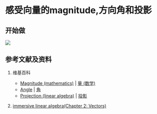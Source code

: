 # 感受向量的magnitude,方向角和投影

## 开始做

![](/images/线性代数/向量/感受向量的magnitude,方向角和投影/1a1.jpg)

## 参考文献及资料

1. 维基百科
	- [Magnitude (mathematics)](hhttps://en.wikipedia.org/wiki/Magnitude_(mathematics)) | [量 (数学)](https://zh.wikipedia.org/wiki/%E9%87%8F_(%E6%95%B0%E5%AD%A6)) 
	- [Angle](https://en.wikipedia.org/wiki/Angle) | [角](https://zh.wikipedia.org/wiki/%E8%A7%92) 
	- [Projection (linear algebra)](https://en.wikipedia.org/wiki/Projection_(linear_algebra)) | [投影](https://zh.wikipedia.org/wiki/%E6%8A%95%E5%BD%B1) 

2. [immersive linear algebra(Chapter 2: Vectors)](http://immersivemath.com/ila/ch02_vectors/ch02.html)